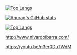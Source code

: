 <!---
ibarra2521/ibarra2521 is a ✨ special ✨ repository because its `README.md` (this file) appears on your GitHub profile.
You can click the Preview link to take a look at your changes.
--->

[![Top Langs](https://github-readme-stats.vercel.app/api/top-langs/?username=ibarra2521&layout=compact)](https://github.com/ibarra2521?tab=repositoriess)


[![Anurag's GitHub stats](https://github-readme-stats.vercel.app/api?username=ibarra2521&show_icons=true&theme=cobalt)](https://github.com/ibarra2521?tab=repositoriess)

<!---
![Anurag's GitHub stats](https://github-readme-stats.vercel.app/api?username=anuraghazra&show_icons=true&theme=radical)

[![Anurag's GitHub stats](https://github-readme-stats.vercel.app/api?username=anuraghazra)](http://www.nivardoibarra.com/)


dark, radical, merko, gruvbox, tokyonight, onedark, cobalt, synthwave, highcontrast, dracula
--->


[![Top Langs](https://github-readme-stats.vercel.app/api/top-langs/?username=ibarra2521)](https://github.com/ibarra2521?tab=repositoriess)



http://www.nivardoibarra.com/

https://youtu.be/n3er0DuTWdM
